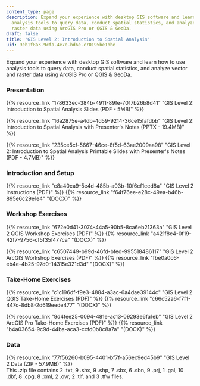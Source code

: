 ```yaml
---
content_type: page
description: Expand your experience with desktop GIS software and learn how to use
  analysis tools to query data, conduct spatial statistics, and analyze vector and
  raster data using ArcGIS Pro or QGIS & GeoDa.
draft: false
title: 'GIS Level 2: Introduction to Spatial Analysis'
uid: 9eb1f8a3-9cfa-4e7e-bd6e-c70195be1bbe
---
```

Expand your experience with desktop GIS software and learn how to use analysis tools to query data, conduct spatial statistics, and analyze vector and raster data using ArcGIS Pro or QGIS & GeoDa.

### Presentation

{{% resource_link "178633ec-384b-4911-89fe-7017b26b8d41" "GIS Level 2: Introduction to Spatial Analysis Slides (PDF - 5MB)" %}}

{{% resource_link "16a2875e-a4db-4d59-9214-36ce15fafdbb" "GIS Level 2: Introduction to Spatial Analysis with Presenter's Notes (PPTX - 19.4MB)" %}}

{{% resource_link "235ce5cf-5667-46ce-8f5d-63ae2009aa98" "GIS Level 2: Introduction to Spatial Analysis Printable Slides with Presenter's Notes (PDF - 4.7MB)" %}}

### Introduction and Setup

{{% resource_link "c8a40ca9-5e4d-485b-a03b-10f6cf1eed8a" "GIS Level 2 Instructions (PDF)" %}} {{% resource_link "f64f76ee-e28c-49ea-b46b-895e6c29e1e4" "(DOCX)" %}}

### Workshop Exercises

{{% resource_link "672e0d41-3074-44a5-90b5-8ca6eb21363a" "GIS Level 2 QGIS Workshop Exercises (PDF)" %}} {{% resource_link "a421f8c4-0f19-42f7-9756-cf5f35f477ca" "(DOCX)" %}}

{{% resource_link "c6507449-b99d-46fd-bfed-995518486117" "GIS Level 2 ArcGIS Workshop Exercises (PDF)" %}} {{% resource_link "fbe0a0c6-eb4e-4b25-97d0-14315e321d3d" "(DOCX)" %}}

### Take-Home Exercises

{{% resource_link "c1c196df-f9e3-4884-a3ac-6a4dae39144c" "GIS Level 2 QGIS Take-Home Exercises (PDF)" %}} {{% resource_link "c66c52a6-f7f1-447c-8db8-2d619eede477" "(DOCX)" %}}

{{% resource_link "9d4fee25-0094-481e-ac13-09293e6fa1eb" "GIS Level 2 ArcGIS Pro Take-Home Exercises (PDF)" %}} {{% resource_link "b4a03654-9c9d-44ba-aca3-ccfd0b8c8a7a" "(DOCX)" %}}

### Data

{{% resource_link "77f56260-b095-4401-bf7f-a56ec9ed45b9" "GIS Level 2 Data (ZIP - 57.9MB)" %}}       
This .zip file contains 2 .txt, 9 .shx, 9 .shp, 7 .sbx, 6 .sbn, 9 .prj, 1 .gal, 10 .dbf, 8 .cpg, 8 .xml, 2 .ovr, 2 .tif, and 3 .tfw files.